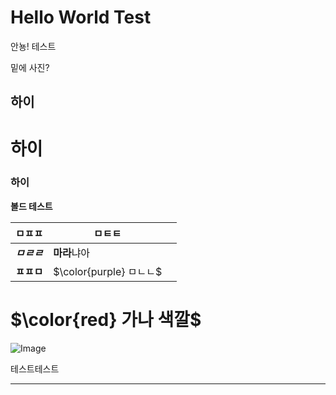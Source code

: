 # Hello World Test

안뇽! 테스트

밑에 사진?

## 하이

# 하이

### 하이

**볼드 테스트**

| ㅁㅍㅍ | ㅁㅌㅌ |   |
| --- | --- | --- |
| ***ㅁㄹㄹ*** | **마라**냐아 |   |
| **ㅍㅍㅁ** | <span>$\color{purple} ㅁㄴㄴ$</span> |   |

# <span>$\color{red} 가나 색깔$</span>

![Image](https://prod-files-secure.s3.us-west-2.amazonaws.com/e6db513d-ec54-40ff-aa74-2487b0bcfe15/e3c80383-cacd-417b-9b44-5d63ef4f796c/%E1%84%89%E1%85%B3%E1%84%8F%E1%85%B3%E1%84%85%E1%85%B5%E1%86%AB%E1%84%89%E1%85%A3%E1%86%BA_2025-03-10_21.58.46.png?X-Amz-Algorithm=AWS4-HMAC-SHA256&X-Amz-Content-Sha256=UNSIGNED-PAYLOAD&X-Amz-Credential=ASIAZI2LB466RFJQ7CS5%2F20250310%2Fus-west-2%2Fs3%2Faws4_request&X-Amz-Date=20250310T135008Z&X-Amz-Expires=3600&X-Amz-Security-Token=IQoJb3JpZ2luX2VjEEUaCXVzLXdlc3QtMiJHMEUCIG6cq4jOkqOuuSvVRV15W3N0fb%2Fa8ER0j2tbfGfYh6Y%2FAiEA276cnyP149qtZ2BBchfiqgqaTygpCfCVZazYtXKZCnUqiAQIjv%2F%2F%2F%2F%2F%2F%2F%2F%2F%2FARAAGgw2Mzc0MjMxODM4MDUiDIk6GS2YS%2Fem71LHGSrcA4ZNXoK83dkrn31utQiVMnenpgbxacUVLgWD9KCEoZ0qnvMk6p7dcS1jUDPu%2B36YWQWo2Vlb5nDO7EpNBgx49VgoW4WDSUvWnMVl6bBkcx6w66woVu1LziIzsV3Q6AVReP8Ku0%2BuMvWh%2BOa6%2F4S3CihlGLdsXsIHtWhGyY1qfpDokY5Y4aatMjFXV28AX6m5pQH6OBTUusmGXGPfqw3P82QuVGddVkW%2FDY%2FbM7LHyQL1%2BxWhCsVFBC3vgoGd7xHTl9Q76kJwdHCWuUQONKl9TBYr5pYuVyQoVTPMZreEONuCG2t6hQ59ZgV2QZMXXQNxu37e19sYmoVWAprAJeq4yInHdQjp0D%2FVD6eN6qYoj49jN56%2FvhFo4nZIVVUb5FmNMbCvUjjISBNvC14vc%2BScdHwN1wkHTM0y%2BTeRWfsnuFHuVf%2BLdruOoL4BZdUfPHm0M2OxKoyPY1ZjU24L4a%2Fw%2Fl2lZ%2FanntCqOb9U%2BNds9vFeZLakfLcpnF0TyvpNjT7I4KTjOt0BL7lZ004YxkqEMJgJmk2KgJEESv5qbtlq7KtkUzKas3C5c96wRh6xU6GDsc3RVZ%2B%2FeG8yIUgGmvXu7OgnxDCrJzkfXTVZOSTJIytbWDx3wqy543Vze8x9MLzLu74GOqUBvzEcraZGcqGNmwdxIWFQ%2F3ZWzPXyjR8NAfPhygBdq139KNfjfBm5peuEzreyvwrGIxUzlEuQTJF3x6EvfHE1Bc5yBx6LH9VjYiFWDW8D737xcxNT1niQ8nRHmAH8HJc7o1sCqru1hgvto%2BpsdigAVU%2F7f5rBaoLMyebtg%2FUxoEuf%2BT7D1MhL8EZ%2FLPWVfjBQprqdxwiQnC%2BZ%2BpvZI%2BjhDbOWlGBY&X-Amz-Signature=38f448b25a1a5683319aac5495cbc891d304c4c5674336b8dab63e0210adf7e4&X-Amz-SignedHeaders=host&x-id=GetObject)

테스트테스트



---

